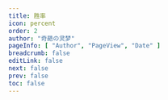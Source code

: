 ```yaml
---
title: 胜率
icon: percent
order: 2
author: "奇葩の灵梦"
pageInfo: [ "Author", "PageView", "Date" ]
breadcrumb: false
editLink: false
next: false
prev: false
toc: false
---
```


<WinRate></WinRate>

<script setup>
import WinRate from "@WinRate";
</script>